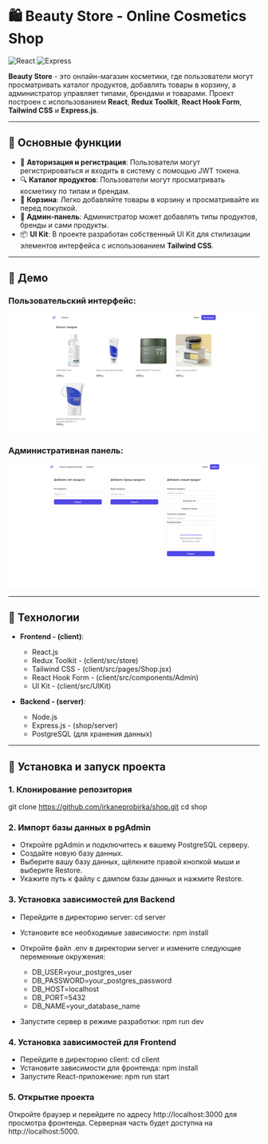 # 🛍️ Beauty Store - Online Cosmetics Shop

![React](https://img.shields.io/badge/react-v18.3.1-blue)
![Express](https://img.shields.io/badge/express-v4.19.2-lightgrey)

**Beauty Store** - это онлайн-магазин косметики, где пользователи могут просматривать каталог продуктов, добавлять товары в корзину, а администратор управляет типами, брендами и товарами. Проект построен с использованием **React**, **Redux Toolkit**, **React Hook Form**, **Tailwind CSS** и **Express.js**.

---

## 🌟 Основные функции

- 👥 **Авторизация и регистрация**: Пользователи могут регистрироваться и входить в систему с помощью JWT токена.
- 🔍 **Каталог продуктов**: Пользователи могут просматривать косметику по типам и брендам.
- 🛒 **Корзина**: Легко добавляйте товары в корзину и просматривайте их перед покупкой.
- 🔐 **Админ-панель**: Администратор может добавлять типы продуктов, бренды и сами продукты.
- 📦 **UI Kit**: В проекте разработан собственный UI Kit для стилизации элементов интерфейса с использованием **Tailwind CSS**.

---

## 📸 Демо

### Пользовательский интерфейс:

![Catalog Screenshot](./assets/catalog.png)

### Административная панель:

![Admin Panel Screenshot](./assets/admin-panel.png)

---

## 🚀 Технологии

- **Frontend - (client)**: 
  - React.js
  - Redux Toolkit - (client/src/store)
  - Tailwind CSS - (client/src/pages/Shop.jsx)
  - React Hook Form - (client/src/components/Admin)
  - UI Kit - (client/src/UIKit)

- **Backend - (server)**: 
  - Node.js 
  - Express.js - (shop/server)
  - PostgreSQL (для хранения данных)

---

## 🔧 Установка и запуск проекта

### 1. Клонирование репозитория

git clone https://github.com/irkaneprobirka/shop.git
cd shop

### 2. Импорт базы данных в pgAdmin
 - Откройте pgAdmin и подключитесь к вашему PostgreSQL серверу.
 - Создайте новую базу данных.
 - Выберите вашу базу данных, щёлкните правой кнопкой мыши и выберите Restore.
 - Укажите путь к файлу с дампом базы данных и нажмите Restore.

### 3. Установка зависимостей для Backend
 - Перейдите в директорию server:
    cd server
 - Установите все необходимые зависимости:
    npm install
 - Откройте файл .env в директории server и измените следующие переменные окружения:
     - DB_USER=your_postgres_user
     - DB_PASSWORD=your_postgres_password
     - DB_HOST=localhost
     - DB_PORT=5432
     - DB_NAME=your_database_name

 - Запустите сервер в режиме разработки:
    npm run dev
### 4. Установка зависимостей для Frontend
 - Перейдите в директорию client:
    cd client
 - Установите зависимости для фронтенда:
    npm install
 - Запустите React-приложение:
    npm run start
### 5. Открытие проекта
Откройте браузер и перейдите по адресу http://localhost:3000 для просмотра фронтенда.
Серверная часть будет доступна на http://localhost:5000.
